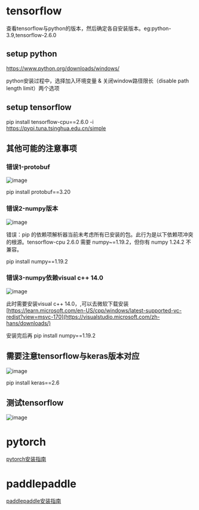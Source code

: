 
# tensorflow

查看tensorflow与python的版本，然后确定各自安装版本。eg:python-3.9,tensorflow-2.6.0

## setup python 

https://www.python.org/downloads/windows/

python安装过程中，选择加入环境变量 & 关闭window路径限长（disable path length limit）两个选项

## setup tensorflow

pip install tensorflow-cpu==2.6.0 -i https://pypi.tuna.tsinghua.edu.cn/simple

## 其他可能的注意事项

### 错误1-protobuf

![image](https://user-images.githubusercontent.com/13504729/230704379-dc7c4ee9-4dc8-4402-bbda-30b60867a37a.png)

pip install protobuf==3.20

### 错误2-numpy版本

![image](https://user-images.githubusercontent.com/13504729/230704389-a7fa9c2f-e86e-4be6-9be0-bddd375669ce.png)

错误：pip 的依赖项解析器当前未考虑所有已安装的包。此行为是以下依赖项冲突的根源。tensorflow-cpu 2.6.0 需要 numpy~=1.19.2，但你有 numpy 1.24.2 不兼容。

pip install numpy==1.19.2

### 错误3-numpy依赖visual c++ 14.0

![image](https://user-images.githubusercontent.com/13504729/230704733-f3bb9423-77dc-4b11-ab16-b7f94b42d530.png)

此时需要安装visual c++ 14.0，,可以去微软下载安装  [https://learn.microsoft.com/en-US/cpp/windows/latest-supported-vc-redist?view=msvc-170](https://visualstudio.microsoft.com/zh-hans/downloads/)

安装完后再 pip install numpy==1.19.2

## 需要注意tensorflow与keras版本对应

![image](https://user-images.githubusercontent.com/13504729/230291129-e606ec43-9fec-4091-94b8-95e7a2819f00.png)

pip install keras==2.6

## 测试tensorflow

![image](https://user-images.githubusercontent.com/13504729/230268366-bbd3c479-f90d-47e0-9e14-0830d9dcb107.png)


# pytorch

[pytorch安装指南](https://github.com/data2/tensorflow-pytorch-paddlepaddle/blob/main/pytorch.md)

# paddlepaddle

[paddlepaddle安装指南](https://github.com/data2/tensorflow-pytorch-paddlepaddle/blob/main/%E9%A3%9E%E6%B5%86/README.md)



